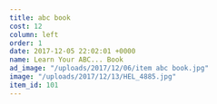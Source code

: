 ```yaml
---
title: abc book
cost: 12
column: left
order: 1
date: 2017-12-05 22:02:01 +0000
name: Learn Your ABC... Book
ad_image: "/uploads/2017/12/06/item abc book.jpg"
image: "/uploads/2017/12/13/HEL_4885.jpg"
item_id: 101
---
```

